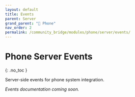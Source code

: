 ```yaml
---
layout: default
title: Events
parent: Server
grand_parent: "📱 Phone"
nav_order: 2
permalink: /community_bridge/modules/phone/server/events/
---
```


# Phone Server Events
{: .no_toc }

Server-side events for phone system integration.

*Events documentation coming soon.*
